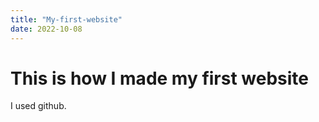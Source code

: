 ```yaml
---
title: "My-first-website"
date: 2022-10-08
---
```

<h1>This is how I made my first website</h1>

<t>I used github.</t>
